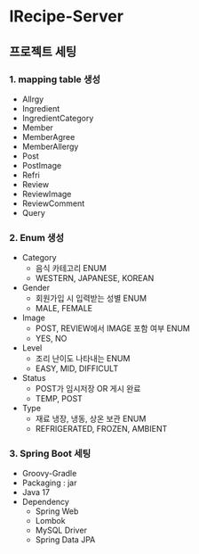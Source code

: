 # IRecipe-Server
## 프로젝트 세팅
### 1. mapping table 생성
- Allrgy
- Ingredient
- IngredientCategory
- Member
- MemberAgree
- MemberAllergy
- Post
- PostImage
- Refri
- Review
- ReviewImage
- ReviewComment
- Query

### 2. Enum 생성
- Category
    - 음식 카테고리 ENUM
    - WESTERN, JAPANESE, KOREAN
- Gender
    - 회원가입 시 입력받는 성별 ENUM
    - MALE, FEMALE
- Image
    - POST, REVIEW에서 IMAGE 포함 여부 ENUM
    - YES, NO
- Level
    - 조리 난이도 나타내는 ENUM
    - EASY, MID, DIFFICULT
- Status
    - POST가 임시저장 OR 게시 완료
    - TEMP, POST
- Type
    - 재료 냉장, 냉동, 상온 보관 ENUM
    - REFRIGERATED, FROZEN, AMBIENT

### 3. Spring Boot 세팅
- Groovy-Gradle
- Packaging : jar
- Java 17
- Dependency
    - Spring Web
    - Lombok
    - MySQL Driver
    - Spring Data JPA